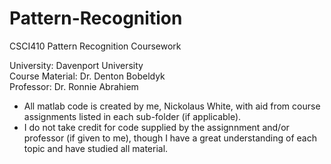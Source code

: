 # Pattern-Recognition
CSCI410 Pattern Recognition Coursework

University: Davenport University <br>
Course Material: Dr. Denton Bobeldyk <br>
Professor: Dr. Ronnie Abrahiem <br>

* All matlab code is created by me, Nickolaus White, with aid from course assignments listed in each sub-folder (if applicable). 
* I do not take credit for code supplied by the assignnment and/or professor (if given to me), though I have
a great understanding of each topic and have studied all material.
